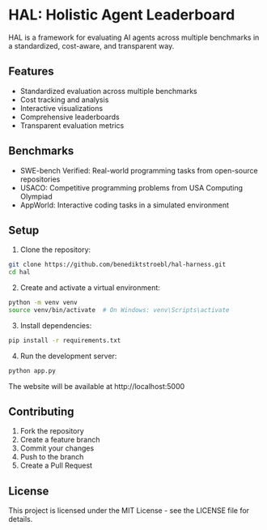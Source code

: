 # HAL: Holistic Agent Leaderboard

HAL is a framework for evaluating AI agents across multiple benchmarks in a standardized, cost-aware, and transparent way.

## Features

- Standardized evaluation across multiple benchmarks
- Cost tracking and analysis
- Interactive visualizations
- Comprehensive leaderboards
- Transparent evaluation metrics

## Benchmarks

- SWE-bench Verified: Real-world programming tasks from open-source repositories
- USACO: Competitive programming problems from USA Computing Olympiad
- AppWorld: Interactive coding tasks in a simulated environment

## Setup

1. Clone the repository:
```bash
git clone https://github.com/benediktstroebl/hal-harness.git
cd hal
```

2. Create and activate a virtual environment:
```bash
python -m venv venv
source venv/bin/activate  # On Windows: venv\Scripts\activate
```

3. Install dependencies:
```bash
pip install -r requirements.txt
```

4. Run the development server:
```bash
python app.py
```

The website will be available at http://localhost:5000

## Contributing

1. Fork the repository
2. Create a feature branch
3. Commit your changes
4. Push to the branch
5. Create a Pull Request

## License

This project is licensed under the MIT License - see the LICENSE file for details. 